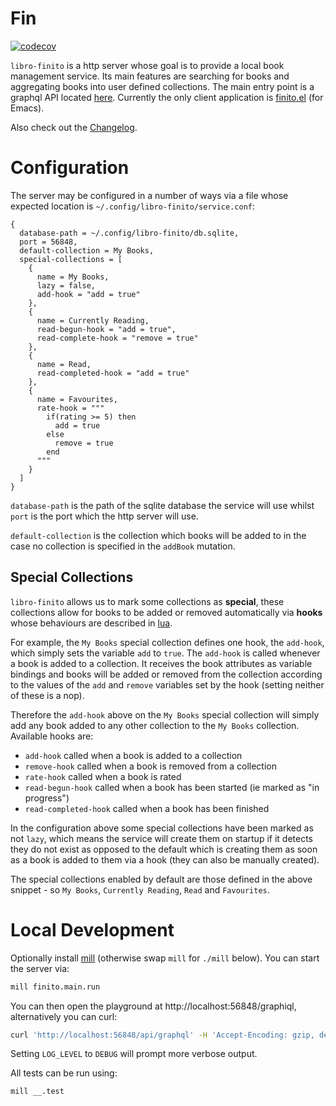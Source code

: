 # Fin
[![codecov](https://codecov.io/gh/LaurenceWarne/libro-finito/branch/master/graph/badge.svg?token=IFT4R8T4F3)](https://codecov.io/gh/LaurenceWarne/libro-finito)

`libro-finito` is a http server whose goal is to provide a local book management service.  Its main features are searching for books and aggregating books into user defined collections.  The main entry point is a graphql API located [here](/schema.gql).  Currently the only client application is [finito.el](https://github.com/LaurenceWarne/finito.el) (for Emacs).

Also check out the [Changelog](/CHANGELOG.md).

# Configuration

The server may be configured in a number of ways via a file whose expected location is `~/.config/libro-finito/service.conf`:

```hocon
{
  database-path = ~/.config/libro-finito/db.sqlite,
  port = 56848,
  default-collection = My Books,
  special-collections = [
    {
      name = My Books,
      lazy = false,
      add-hook = "add = true"
    },
    {
      name = Currently Reading,
      read-begun-hook = "add = true",
      read-complete-hook = "remove = true"
    },
    {
      name = Read,
      read-completed-hook = "add = true"
    },
    {
      name = Favourites,
      rate-hook = """
        if(rating >= 5) then
          add = true
        else
          remove = true
        end
      """
    }
  ]
}
```

`database-path` is the path of the sqlite database the service will use whilst `port` is the port which the http server will use.

`default-collection` is the collection which books will be added to in the case no collection is specified in the `addBook` mutation.

## Special Collections

`libro-finito` allows us to mark some collections as **special**, these collections allow for books to be added or removed automatically via **hooks** whose behaviours are described in [lua](https://www.lua.org/).

For example, the `My Books` special collection defines one hook, the `add-hook`, which simply sets the variable `add` to `true`.  The `add-hook` is called whenever a book is added to a collection.  It receives the book attributes as variable bindings and books will be added or removed from the collection according to the values of the `add` and `remove` variables set by the hook (setting neither of these is a nop).

Therefore the `add-hook` above on the `My Books` special collection will simply add any book added to any other collection to the `My Books` collection.  Available hooks are:

* `add-hook` called when a book is added to a collection
* `remove-hook` called when a book is removed from a collection
* `rate-hook` called when a book is rated
* `read-begun-hook` called when a book has been started (ie marked as "in progress")
* `read-completed-hook` called when a book has been finished

In the configuration above some special collections have been marked as not `lazy`, which means the service will create them on startup if it detects they do not exist as opposed to the default which is creating them as soon as a book is added to them via a hook (they can also be manually created).

The special collections enabled by default are those defined in the above snippet - so `My Books`, `Currently Reading`, `Read` and `Favourites`.

# Local Development

Optionally install [mill](https://com-lihaoyi.github.io/mill/mill/Intro_to_Mill.html#_installation) (otherwise swap `mill` for `./mill` below).  You can start the server via:

```bash
mill finito.main.run
```

You can then open the playground at http://localhost:56848/graphiql, alternatively you can curl:

```bash
curl 'http://localhost:56848/api/graphql' -H 'Accept-Encoding: gzip, deflate, br' -H 'Content-Type: application/json' -H 'Accept: application/json' --data-binary '{"query":"query {\n  collection(name: \"My Books\") {\n    name\n    books {\n      title\n    }\n  }\n}"}' --compressed
```

Setting `LOG_LEVEL` to `DEBUG` will prompt more verbose output.

All tests can be run using:

```bash
mill __.test
```
